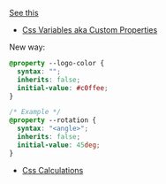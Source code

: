 [See this](https://youtu.be/-G-zic_LS0A?si=6ZQ9SyIm3JehMXPX&t=32515)

- [Css Variables aka Custom Properties](https://youtu.be/-G-zic_LS0A?si=4PJrTn-mKPL1MgWc&t=32525)

New way:

```css
@property --logo-color {
  syntax: "";
  inherits: false;
  initial-value: #c0ffee;
}

/* Example */
@property --rotation {
  syntax: "<angle>";
  inherits: false;
  initial-value: 45deg;
}
```
- [Css  Calculations](https://youtu.be/-G-zic_LS0A?si=kwXihT8cVtk_toP8&t=33627)